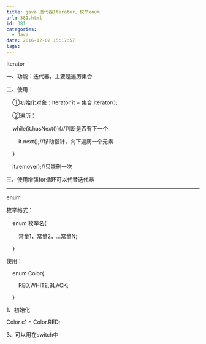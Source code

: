```yaml
---
title: java 迭代器Iterator、枚举enum
url: 381.html
id: 381
categories:
  - Java
date: 2016-12-02 15:17:57
tags:
---
```


Iterator  

一、功能：迭代器，主要是遍历集合

二、使用：

    ①初始化对象：Iterator it = 集合.iterator();

    ②遍历：

    while(it.hasNext()){//判断是否有下一个  

        it.next();//移动指针，向下遍历一个元素  

    }

    it.remove();//只能删一次

三、使用增强for循环可以代替迭代器

* * *

enum

枚举格式：

    enum 枚举名{

        常量1，常量2，...常量N;     

    }

使用：

    enum Color{

        RED,WHITE,BLACK;  

    }

1、初始化

Color c1 = Color.RED;

3、可以用在switch中